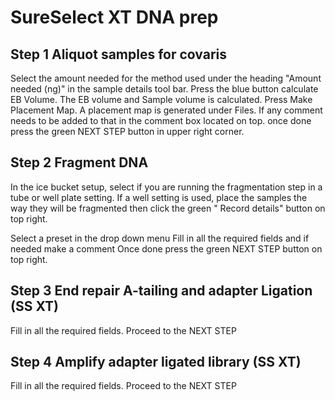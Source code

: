 # SureSelect XT DNA prep


## Step 1 Aliquot samples for covaris










Select the amount needed for the method used under the heading "Amount needed (ng)" in the sample details tool bar.
Press the blue button calculate EB Volume.
The EB volume and Sample volume is calculated.
Press Make Placement Map.
A placement map is generated under Files.
If any comment needs to be added to that in the comment box located on top.
once done press the green NEXT STEP button in upper right corner.


## Step 2 Fragment DNA
In the ice bucket setup, select if you are running the fragmentation step in a tube or well plate setting.
If a well setting is used, place the samples the way they will be fragmented then click the green " Record details" button on top right.


Select a preset in the drop down menu
Fill in all the required fields and if needed make a comment
Once done press the green NEXT STEP button on top right.

## Step 3 End repair A-tailing and adapter Ligation (SS XT)
Fill in all the required fields.
Proceed to the NEXT STEP

## Step 4 Amplify adapter ligated library (SS XT)
Fill in all the required fields.
Proceed to the NEXT STEP



